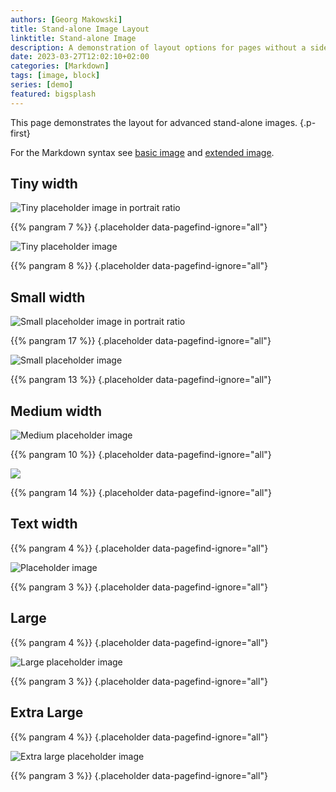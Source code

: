 ```yaml
---
authors: [Georg Makowski]
title: Stand-alone Image Layout
linktitle: Stand-alone Image
description: A demonstration of layout options for pages without a sidebar
date: 2023-03-27T12:02:10+02:00
categories: [Markdown]
tags: [image, block]
series: [demo]
featured: bigsplash
---
```


This page demonstrates the layout for advanced stand-alone images.
{.p-first}
<!--more-->

For the Markdown syntax see [basic image](https://perplex.desider.at/doc/basic/image) and [extended image](https://perplex.desider.at/doc/improved/image/syntax).

## Tiny width

![Tiny placeholder image in portrait ratio](tiny-portrait)

{{% pangram 7 %}}
{.placeholder data-pagefind-ignore="all"}

![Tiny placeholder image](tiny.yaml?posh=right)

{{% pangram 8 %}}
{.placeholder data-pagefind-ignore="all"}

## Small width

![Small placeholder image in portrait ratio](small-portrait)

{{% pangram 17 %}}
{.placeholder data-pagefind-ignore="all"}

![Small placeholder image](small.yaml?ph=right)

{{% pangram 13 %}}
{.placeholder data-pagefind-ignore="all"}

## Medium width

![Medium placeholder image](medium)

{{% pangram 10 %}}
{.placeholder data-pagefind-ignore="all"}

![](medium.yaml?posh=right)

{{% pangram 14 %}}
{.placeholder data-pagefind-ignore="all"}

## Text width
{{% pangram 4 %}}
{.placeholder data-pagefind-ignore="all"}

![Placeholder image](text)

{{% pangram 3 %}}
{.placeholder data-pagefind-ignore="all"}

## Large
{{% pangram 4 %}}
{.placeholder data-pagefind-ignore="all"}

![Large placeholder image](large)

{{% pangram 3 %}}
{.placeholder data-pagefind-ignore="all"}

## Extra Large

{{% pangram 4 %}}
{.placeholder data-pagefind-ignore="all"}

![Extra large placeholder image](xlarge)

{{% pangram 3 %}}
{.placeholder data-pagefind-ignore="all"}
